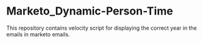 # Marketo_Dynamic-Person-Time
This repository contains velocity script for displaying the correct year in the emails in marketo emails.
